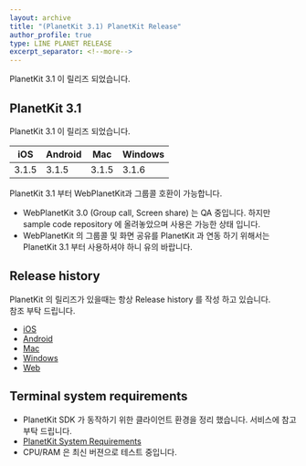 ```yaml
---
layout: archive
title: "(PlanetKit 3.1) PlanetKit Release"
author_profile: true
type: LINE PLANET RELEASE
excerpt_separator: <!--more-->
---
```


PlanetKit 3.1 이 릴리즈 되었습니다. <br>

<!--more-->

## PlanetKit 3.1
PlanetKit 3.1 이 릴리즈 되었습니다.<br>

| iOS | Android | Mac | Windows |
|---|---|---|---|
| 3.1.5 | 3.1.5 | 3.1.5 | 3.1.6 |

PlanetKit 3.1 부터 WebPlanetKit과 그룹콜 호환이 가능합니다.
- WebPlanetKit 3.0 (Group call, Screen share) 는 QA 중입니다. 하지만 sample code repository 에 올려놓았으며 사용은 가능한 상태 입니다. 
- WebPlanetKit 의 그룹콜 및 화면 공유를 PlanetKit 과 연동 하기 위해서는 PlanetKit 3.1 부터 사용하셔야 하니 유의 바랍니다.


## Release history
PlanetKit 의 릴리즈가 있을때는 항상 Release history 를 작성 하고 있습니다.<br>
참조 부탁 드립니다.

- [iOS](https://oss.navercorp.com/PlanetKit/sample-ios/releases) <br>
- [Android](https://oss.navercorp.com/PlanetKit/sample-android/milestones?state=closed) <br>
- [Mac](https://oss.navercorp.com/PlanetKit/sample-macos/releases) <br>
- [Windows](https://oss.navercorp.com/PlanetKit/sample-windows/milestones?state=closed) <br>
- [Web](https://oss.navercorp.com/PlanetKit/sample-web/milestones) <br>


## Terminal system requirements
- PlanetKit SDK 가 동작하기 위한 클라이언트 환경을 정리 했습니다. 서비스에 참고 부탁 드립니다.
- [PlanetKit System Requirements]({{site.baseurl}}/documents/article/art-sys-spec/)
- CPU/RAM 은 최신 버젼으로 테스트 중입니다.


